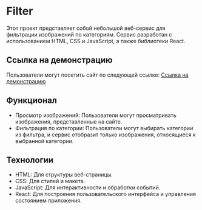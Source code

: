 # Filter

Этот проект представляет собой небольшой веб-сервис для фильтрации изображений по категориям. Сервис разработан с использованием HTML, CSS и JavaScript, а также библиотеки React.

## Ссылка на демонстрацию

Пользователи могут посетить сайт по следующей ссылке: [Ссылка на демонстрацию](https://nikamurs.github.io/filter/)

## Функционал

- Просмотр изображений: Пользователи могут просматривать изображения, представленные на сайте.
- Фильтрация по категории: Пользователи могут выбирать категории из фильтра, и сервис отобразит только изображения, относящиеся к выбранной категории.

## Технологии

- HTML: Для структуры веб-страницы.
- CSS: Для стилей и макета.
- JavaScript: Для интерактивности и обработки событий.
- React: Для построения пользовательского интерфейса и управления состоянием приложения.
